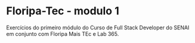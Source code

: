 # Floripa-Tec - modulo 1
Exercícios do primeiro módulo do Curso de Full Stack Developer do SENAI em conjunto com Floripa Mais TEc e Lab 365.
